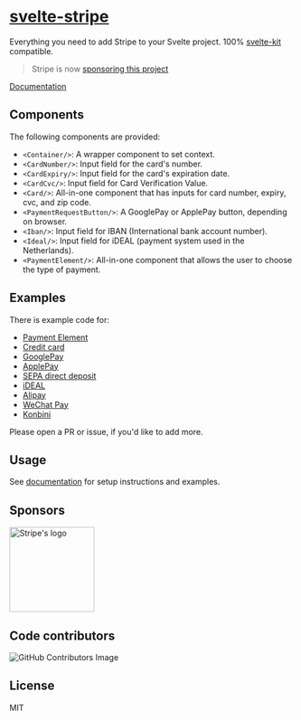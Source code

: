 # [svelte-stripe](https://sveltestripe.com)

Everything you need to add Stripe to your Svelte project. 100% [svelte-kit](https://kit.svelte.dev/) compatible.

> Stripe is now [sponsoring this project](#sponsors)

[Documentation](https://sveltestripe.com)

## Components

The following components are provided:

- `<Container/>`: A wrapper component to set context.
- `<CardNumber/>`: Input field for the card's number.
- `<CardExpiry/>`: Input field for the card's expiration date.
- `<CardCvc/>`: Input field for Card Verification Value.
- `<Card/>`: All-in-one component that has inputs for card number, expiry, cvc, and zip code.
- `<PaymentRequestButton/>`: A GooglePay or ApplePay button, depending on browser.
- `<Iban/>`: Input field for IBAN (International bank account number).
- `<Ideal/>`: Input field for iDEAL (payment system used in the Netherlands).
- `<PaymentElement/>`: All-in-one component that allows the user to choose the type of payment.

## Examples

There is example code for:

- [Payment Element](src/routes/examples/payment-element)
- [Credit card](src/routes/examples/credit-card)
- [GooglePay](src/routes/examples/payment-request)
- [ApplePay](src/routes/examples/payment-request)
- [SEPA direct deposit](src/routes/examples/sepa)
- [iDEAL](src/routes/examples/ideal)
- [Alipay](src/routes/examples/alipay)
- [WeChat Pay](src/routes/examples/wechat-pay)
- [Konbini](src/routes/examples/konbini)

Please open a PR or issue, if you'd like to add more.

## Usage

See [documentation](https://sveltestripe.com) for setup instructions and examples.

## Sponsors

<a href="https://stripe.com">
  <img src="https://raw.githubusercontent.com/joshnuss/svelte-stripe/main/static/logos/stripe.svg" width="150px" alt="Stripe's logo"/>
</a>

## Code contributors

![GitHub Contributors Image](https://contrib.rocks/image?repo=joshnuss/svelte-stripe)

## License

MIT
